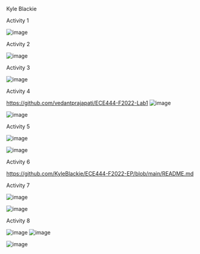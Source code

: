 Kyle Blackie

Activity 1

![image](https://user-images.githubusercontent.com/22103819/190865146-5cbd142b-375b-4706-946f-6d9db05d95f1.png)

Activity 2

![image](https://user-images.githubusercontent.com/22103819/190865389-6d4f3632-4c08-4af1-84a2-f348322ab979.png)

Activity 3

![image](https://user-images.githubusercontent.com/22103819/190865868-87054eda-acdf-4795-a97b-23d752243d81.png)

Activity 4

https://github.com/vedantprajapati/ECE444-F2022-Lab1
![image](https://user-images.githubusercontent.com/22103819/190869505-f2f5367f-d611-41b2-98be-0db98f4b4ed9.png)

![image](https://user-images.githubusercontent.com/22103819/191369120-c4a55641-402e-4df9-8ed6-021cf71bfbb4.png)

Activity 5

![image](https://user-images.githubusercontent.com/22103819/191373362-81d3efbe-3425-4764-8484-7c9de4120ba4.png)

![image](https://user-images.githubusercontent.com/22103819/191373389-d30edd13-73f7-409b-8916-5e3f66bb7966.png)

Activity 6

https://github.com/KyleBlackie/ECE444-F2022-EP/blob/main/README.md

Activity 7

![image](https://user-images.githubusercontent.com/22103819/191377706-740c6226-61ba-440c-96f8-abf9440d42b0.png)

![image](https://user-images.githubusercontent.com/22103819/191377120-8d2ac429-f8dd-44ed-9694-2d2b27a11b93.png)

Activity 8

![image](https://user-images.githubusercontent.com/22103819/191379327-c71e9705-a563-491d-9822-93a96fa6a84b.png)
![image](https://user-images.githubusercontent.com/22103819/191379357-c3071136-71df-404d-aad0-099780db8435.png)

![image](https://user-images.githubusercontent.com/22103819/191379150-5c51989b-124e-4ff5-8db3-8115bbb4b32c.png)
